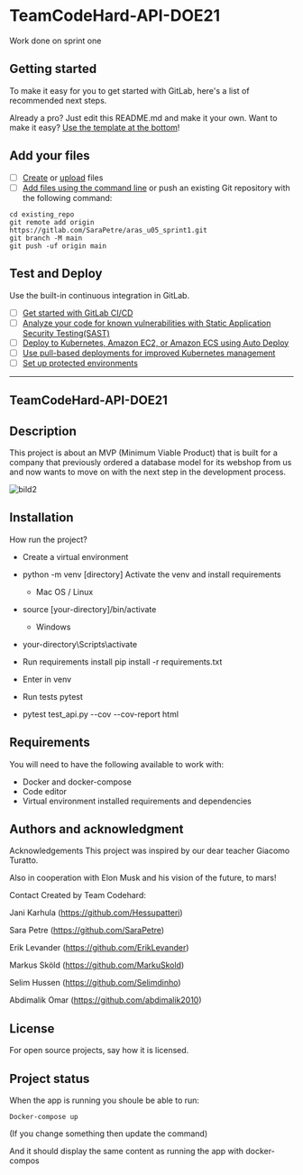 # TeamCodeHard-API-DOE21

Work done on sprint one

## Getting started

To make it easy for you to get started with GitLab, here's a list of recommended next steps.

Already a pro? Just edit this README.md and make it your own. Want to make it easy? [Use the template at the bottom](#editing-this-readme)!

## Add your files

- [ ] [Create](https://docs.gitlab.com/ee/user/project/repository/web_editor.html#create-a-file) or [upload](https://docs.gitlab.com/ee/user/project/repository/web_editor.html#upload-a-file) files
- [ ] [Add files using the command line](https://docs.gitlab.com/ee/gitlab-basics/add-file.html#add-a-file-using-the-command-line) or push an existing Git repository with the following command:

```
cd existing_repo
git remote add origin https://gitlab.com/SaraPetre/aras_u05_sprint1.git
git branch -M main
git push -uf origin main
```

## Test and Deploy

Use the built-in continuous integration in GitLab.

- [ ] [Get started with GitLab CI/CD](https://docs.gitlab.com/ee/ci/quick_start/index.html)
- [ ] [Analyze your code for known vulnerabilities with Static Application Security Testing(SAST)](https://docs.gitlab.com/ee/user/application_security/sast/)
- [ ] [Deploy to Kubernetes, Amazon EC2, or Amazon ECS using Auto Deploy](https://docs.gitlab.com/ee/topics/autodevops/requirements.html)
- [ ] [Use pull-based deployments for improved Kubernetes management](https://docs.gitlab.com/ee/user/clusters/agent/)
- [ ] [Set up protected environments](https://docs.gitlab.com/ee/ci/environments/protected_environments.html)

***


## TeamCodeHard-API-DOE21

## Description
This project is about an MVP (Minimum Viable Product) that is built for a company that previously ordered a database model for its webshop from us and now wants to move on with the next step in the development process.


![bild2](https://user-images.githubusercontent.com/91993656/160679215-74fc463e-0be2-4cb6-95ae-3e0af9f2a30d.png)



## Installation

How run the project?

- Create a virtual environment
- python -m venv [directory]
Activate the venv and install requirements
    - Mac OS / Linux
-  source [your-directory]/bin/activate
    - Windows
- your-directory\Scripts\activate

- Run requirements install pip install -r requirements.txt
- Enter in venv
- Run tests pytest
- pytest test_api.py --cov --cov-report html

## Requirements

You will need to have the following available to work with:

- Docker and docker-compose
- Code editor
- Virtual environment installed requirements and dependencies


## Authors and acknowledgment
Acknowledgements
This project was inspired by our dear teacher Giacomo Turatto.

Also in cooperation with Elon Musk and his vision of the future, to mars!


Contact
Created by Team Codehard:

Jani Karhula (https://github.com/Hessupatteri)

Sara Petre (https://github.com/SaraPetre)

Erik Levander (https://github.com/ErikLevander)

Markus Sköld (https://github.com/MarkuSkold)

Selim Hussen (https://github.com/Selimdinho)

Abdimalik Omar (https://github.com/abdimalik2010)

## License
For open source projects, say how it is licensed.

## Project status

When the app is running you shoule be able to run:


```
Docker-compose up 
```

(If you change something then update the command)

And it should display the same content as running the app with docker-compos
